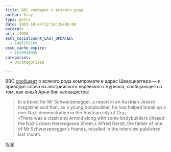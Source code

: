```yaml
---
title: BBC сообщает о всякого рода
author: Gray
type: posts
date: 2003-10-04T12:58:39+00:00
excerpt:
url: /3950
esml_socialcount_LAST_UPDATED:
  - 1497257169
essb_cache_expire:
  - 1610934935
categories:
  - Uncategorized

---
```








BBC <a href="http://news.bbc.co.uk/2/hi/americas/3162746.stm" target="_blank">сообщает</a> о всякого рода компромате в адрес Шварцнеггера &#8212; и приводит слова из австрийского еврейского журнала, сообщающего о том, как юный Арни бил неонацистов:

> In a boost for Mr Schwarzenegger, a report in an Austrian Jewish magazine said that, as a young bodybuilder, he had helped break up a neo-Nazi demonstration in the Austrian city of Graz.  
> &#171;There was a clash and Arnold along with some bodybuilders chased the Nazis down Herrengasse Street,&#187; Alfred Gerstl, the father of one of Mr Schwarzenegger&#8217;s friends, recalled in the interview published last month. 

(<a href="http://www.instapundit.com/" target="_blank">via</a>)